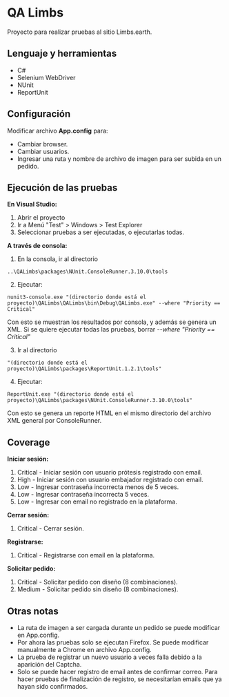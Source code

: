 ﻿# QA Limbs
Proyecto para realizar pruebas al sitio Limbs.earth.

## Lenguaje y herramientas
* C#
* Selenium WebDriver
* NUnit
* ReportUnit

## Configuración
Modificar archivo **App.config** para:
* Cambiar browser.
* Cambiar usuarios.
* Ingresar una ruta y nombre de archivo de imagen para ser subida en un pedido.

## Ejecución de las pruebas

**En Visual Studio:**
1. Abrir el proyecto
2. Ir a Menú "Test" > Windows > Test Explorer
3. Seleccionar pruebas a ser ejecutadas, o ejecutarlas todas.

**A través de consola:**
1. En la consola, ir al directorio
```	
..\QALimbs\packages\NUnit.ConsoleRunner.3.10.0\tools
```

2. Ejecutar:
```	
nunit3-console.exe "(directorio donde está el proyecto)\QALimbs\QALimbs\bin\Debug\QALimbs.exe" --where "Priority == Critical"
```	
Con esto se muestran los resultados por consola, y además se genera un XML.
Si se quiere ejecutar todas las pruebas, borrar  _--where "Priority == Critical"_

3. Ir al directorio 
```	
"(directorio donde está el proyecto)\QALimbs\packages\ReportUnit.1.2.1\tools"
```	
4. Ejecutar:
```	
ReportUnit.exe "(directorio donde está el proyecto)\QALimbs\packages\NUnit.ConsoleRunner.3.10.0\tools"
```	
Con esto se genera un reporte HTML en el mismo directorio del archivo XML general por ConsoleRunner.

## Coverage
**Iniciar sesión:**
1. Critical - Iniciar sesión con usuario prótesis registrado con email.
2. High - Iniciar sesión con usuario embajador registrado con email.
2. Low - Ingresar contraseña incorrecta menos de 5 veces.
3. Low - Ingresar contraseña incorrecta 5 veces.
4. Low - Ingresar con email no registrado en la plataforma.

**Cerrar sesión:**
1. Critical - Cerrar sesión.

**Registrarse:**
1. Critical - Registrarse con email en la plataforma.

**Solicitar pedido:**
1. Critical - Solicitar pedido con diseño (8 combinaciones).
2. Medium - Solicitar pedido sin diseño (8 combinaciones).

## Otras notas
* La ruta de imagen a ser cargada durante un pedido se puede modificar en App.config.
* Por ahora las pruebas solo se ejecutan Firefox. Se puede modificar manualmente a Chrome en archivo App.config.
* La prueba de registrar un nuevo usuario a veces falla debido a la aparición del Captcha.
* Solo se puede hacer registro de email antes de confirmar correo. Para hacer pruebas de finalización de registro, se necesitarían emails que ya hayan sido confirmados.